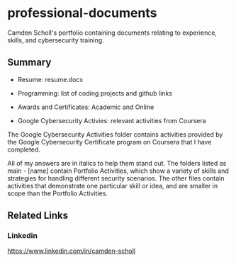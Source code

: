 # professional-documents
Camden Scholl's portfolio containing documents relating to experience, skills, and cybersecurity training.

## Summary
- Resume: resume.docx

- Programming: list of coding projects and github links

- Awards and Certificates: Academic and Online

- Google Cybersecurity Activies: relevant activities from Coursera


The Google Cybersecurity Activities folder contains activities provided by the Google Cybersecurity Certificate program on Coursera that I have completed.

All of my answers are in italics to help them stand out. The folders listed as main - [name] contain Portfolio Activities, which show a variety of skills and strategies for handling different security scenarios. The other files contain activities that demonstrate one particular skill or idea, and are smaller in scope than the Portfolio Activities.


## Related Links

### Linkedin
https://www.linkedin.com/in/camden-scholl

